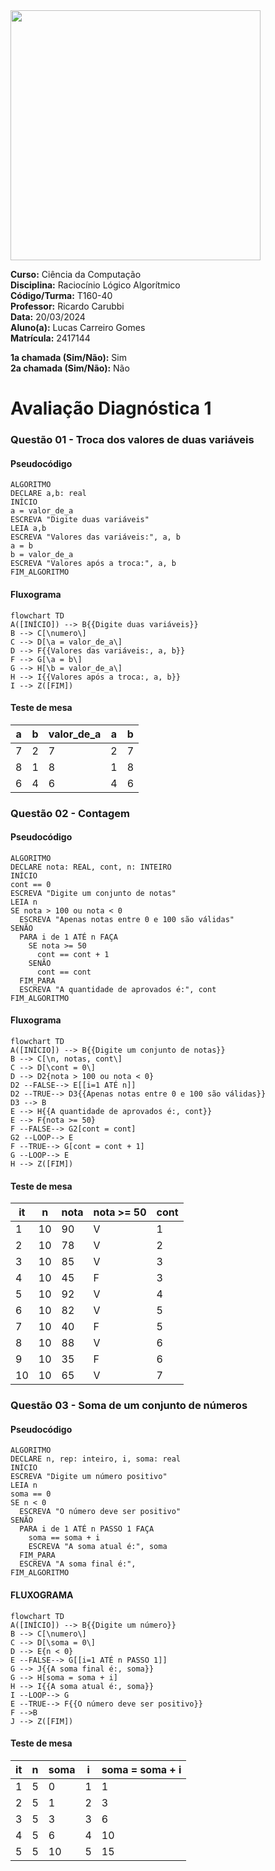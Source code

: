 <img src="https://drive.google.com/uc?id=1SOzRTjUt7cuBJpSqoK90fcAiKBrnpUJo" width="400">

**Curso:** Ciência da Computação <br>
**Disciplina:** Raciocínio Lógico Algorítmico <br>
**Código/Turma:** T160-40 <br>
**Professor:** Ricardo Carubbi <br>
**Data:** 20/03/2024 <br>
**Aluno(a):** Lucas Carreiro Gomes <br>
**Matrícula:** 2417144 <br>

**1a chamada (Sim/Não):** Sim <br>
**2a chamada (Sim/Não):** Não

# Avaliação Diagnóstica 1

### Questão 01 - Troca dos valores de duas variáveis

#### Pseudocódigo
```
ALGORITMO
DECLARE a,b: real
INÍCIO
a = valor_de_a
ESCREVA "Digite duas variáveis"
LEIA a,b
ESCREVA "Valores das variáveis:", a, b
a = b
b = valor_de_a
ESCREVA "Valores após a troca:", a, b
FIM_ALGORITMO
```
#### Fluxograma
```mermaid
flowchart TD
A([INÍCIO]) --> B{{Digite duas variáveis}}
B --> C[\numero\]
C --> D[\a = valor_de_a\]
D --> F{{Valores das variáveis:, a, b}}
F --> G[\a = b\]
G --> H[\b = valor_de_a\]
H --> I{{Valores após a troca:, a, b}}
I --> Z([FIM])
```
#### Teste de mesa
| a | b | valor_de_a | a | b |
| -- | -- | -- | -- | -- |
| 7 | 2 | 7 | 2 | 7 |
| 8 | 1 | 8 | 1 | 8 |
| 6 | 4 | 6 | 4 | 6 |

### Questão 02 - Contagem

#### Pseudocódigo
```
ALGORITMO
DECLARE nota: REAL, cont, n: INTEIRO
INÍCIO
cont == 0
ESCREVA "Digite um conjunto de notas"
LEIA n
SE nota > 100 ou nota < 0
  ESCREVA "Apenas notas entre 0 e 100 são válidas"
SENÃO
  PARA i de 1 ATÉ n FAÇA
    SE nota >= 50
      cont == cont + 1
    SENÃO
      cont == cont
  FIM_PARA
  ESCREVA "A quantidade de aprovados é:", cont
FIM_ALGORITMO
```
#### Fluxograma
```mermaid
flowchart TD
A([INÍCIO]) --> B{{Digite um conjunto de notas}}
B --> C[\n, notas, cont\]
C --> D[\cont = 0\]
D --> D2{nota > 100 ou nota < 0}
D2 --FALSE--> E[[i=1 ATÉ n]]
D2 --TRUE--> D3{{Apenas notas entre 0 e 100 são válidas}}
D3 --> B
E --> H{{A quantidade de aprovados é:, cont}}
E --> F{nota >= 50}
F --FALSE--> G2[cont = cont]
G2 --LOOP--> E
F --TRUE--> G[cont = cont + 1]
G --LOOP--> E
H --> Z([FIM])
```
#### Teste de mesa
| it | n | nota | nota >= 50 | cont |
| -- | -- | -- | -- | -- |
| 1 | 10 | 90 | V | 1 |
| 2 | 10 | 78 | V | 2 |
| 3 | 10 | 85 | V | 3 |
| 4 | 10 | 45 | F | 3 |
| 5 | 10 | 92 | V | 4 |
| 6 | 10 | 82 | V | 5 |
| 7 | 10 | 40 | F | 5 |
| 8 | 10 | 88 | V | 6 |
| 9 | 10 | 35 | F | 6 |
| 10 | 10 | 65 | V | 7 |

### Questão 03 - Soma de um conjunto de números

#### Pseudocódigo
```
ALGORITMO
DECLARE n, rep: inteiro, i, soma: real
INÍCIO
ESCREVA "Digite um número positivo"
LEIA n
soma == 0
SE n < 0
  ESCREVA "O número deve ser positivo"
SENÃO
  PARA i de 1 ATÉ n PASSO 1 FAÇA
    soma == soma + i
    ESCREVA "A soma atual é:", soma
  FIM_PARA
  ESCREVA "A soma final é:",
FIM_ALGORITMO
```
#### FLUXOGRAMA
```mermaid
flowchart TD
A([INÍCIO]) --> B{{Digite um número}}
B --> C[\numero\]
C --> D[\soma = 0\]
D --> E{n < 0}
E --FALSE--> G[[i=1 ATÉ n PASSO 1]]
G --> J{{A soma final é:, soma}}
G --> H[soma = soma + i]
H --> I{{A soma atual é:, soma}}
I --LOOP--> G
E --TRUE--> F{{O número deve ser positivo}}
F -->B
J --> Z([FIM])
```
#### Teste de mesa
| it | n | soma | i | soma = soma + i |
| -- | -- | -- | -- | -- |
| 1 | 5 | 0 | 1 | 1 |
| 2 | 5 | 1 | 2 | 3 |
| 3 | 5 | 3 | 3 | 6 |
| 4 | 5 | 6 | 4 | 10 |
| 5 | 5 | 10 | 5 | 15 |
